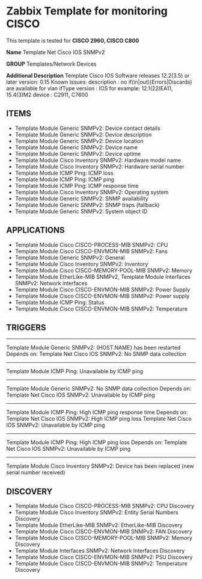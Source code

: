 # Zabbix Template for monitoring CISCO

This template is tested for **CISCO 2960, CISCO C800**

**Name** Template Net Cisco IOS SNMPv2

**GROUP** Templates/Network Devices

**Additional Description**
Template Cisco IOS Software releases 12.2(3.5) or later version: 0.15
Known Issues:
description : no if(in|out)(Errors|Discards) are available for vlan ifType
version : IOS for example: 	12.1(22)EA11, 15.4(3)M2
device : C2911, C7600

## ITEMS
* Template Module Generic SNMPv2: Device contact details	
* Template Module Generic SNMPv2: Device description	
* Template Module Generic SNMPv2: Device location	
* Template Module Generic SNMPv2: Device name	
* Template Module Generic SNMPv2: Device uptime	
* Template Module Cisco Inventory SNMPv2: Hardware model name	
* Template Module Cisco Inventory SNMPv2: Hardware serial number	
* Template Module ICMP Ping: ICMP loss	
* Template Module ICMP Ping: ICMP ping	
* Template Module ICMP Ping: ICMP response time	
* Template Module Cisco Inventory SNMPv2: Operating system	
* Template Module Generic SNMPv2: SNMP availability	
* Template Module Generic SNMPv2: SNMP traps (fallback)	
* Template Module Generic SNMPv2: System object ID

## APPLICATIONS
* Template Module Cisco CISCO-PROCESS-MIB SNMPv2: CPU		
* Template Module Cisco CISCO-ENVMON-MIB SNMPv2: Fans		
* Template Module Generic SNMPv2: General	
* Template Module Cisco Inventory SNMPv2: Inventory	
* Template Module Cisco CISCO-MEMORY-POOL-MIB SNMPv2: Memory	
* Template Module EtherLike-MIB SNMPv2, Template Module Interfaces SNMPv2: Network interfaces	
* Template Module Cisco CISCO-ENVMON-MIB SNMPv2: Power Supply	
* Template Module Cisco CISCO-ENVMON-MIB SNMPv2: Power supply	
* Template Module ICMP Ping: Status	
* Template Module Cisco CISCO-ENVMON-MIB SNMPv2: Temperature	


## TRIGGERS
***
Template Module Generic SNMPv2: {HOST.NAME} has been restarted
Depends on:
Template Net Cisco IOS SNMPv2: No SNMP data collection
***
Template Module ICMP Ping: Unavailable by ICMP ping	
***
Template Module Generic SNMPv2: No SNMP data collection
Depends on:
Template Net Cisco IOS SNMPv2: Unavailable by ICMP ping
***
Template Module ICMP Ping: High ICMP ping response time
Depends on:
Template Net Cisco IOS SNMPv2: High ICMP ping loss
Template Net Cisco IOS SNMPv2: Unavailable by ICMP ping
***
Template Module ICMP Ping: High ICMP ping loss
Depends on:
Template Net Cisco IOS SNMPv2: Unavailable by ICMP ping
***
Template Module Cisco Inventory SNMPv2: Device has been replaced (new serial number received)	


## DISCOVERY
* Template Module Cisco CISCO-PROCESS-MIB SNMPv2: CPU Discovery	
* Template Module Cisco Inventory SNMPv2: Entity Serial Numbers Discovery	
* Template Module EtherLike-MIB SNMPv2: EtherLike-MIB Discovery	
* Template Module Cisco CISCO-ENVMON-MIB SNMPv2: FAN Discovery	
* Template Module Cisco CISCO-MEMORY-POOL-MIB SNMPv2: Memory Discovery	
* Template Module Interfaces SNMPv2: Network Interfaces Discovery	
* Template Module Cisco CISCO-ENVMON-MIB SNMPv2: PSU Discovery	
* Template Module Cisco CISCO-ENVMON-MIB SNMPv2: Temperature Discovery	
